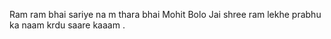 Ram ram bhai sariye na m thara bhai Mohit Bolo Jai shree ram lekhe prabhu ka naam krdu saare kaaam .